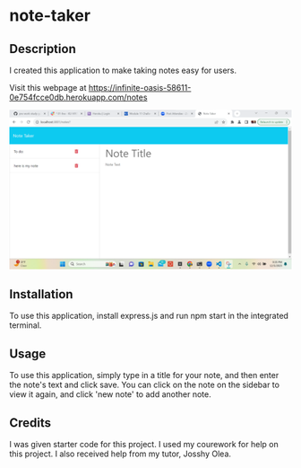 # note-taker
## Description

I created this application to make taking notes easy for users.

Visit this webpage at https://infinite-oasis-58611-0e754fcce0db.herokuapp.com/notes

![Alt text](<images\week 11.png>) 


## Installation
To use this application, install express.js and run npm start in the integrated terminal. 
## Usage

To use this application, simply type in a title for your note, and then enter the note's text and click save. You can click on the note on the sidebar to view it again, and click 'new note' to add another note.

## Credits
I was given starter code for this project. I used my courework for help on this project. I also received help from my tutor, Josshy Olea.


